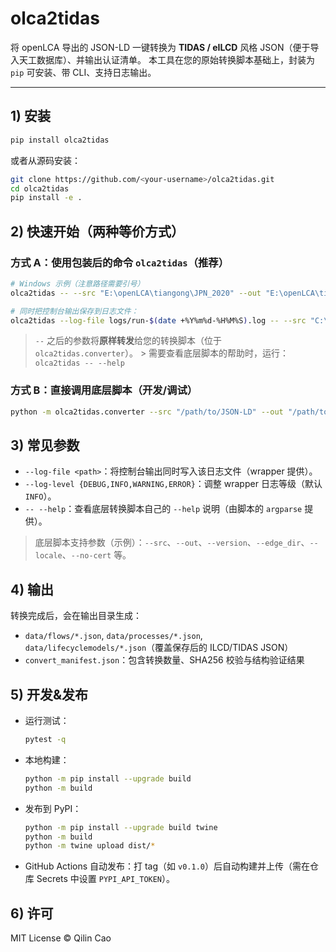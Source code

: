 
# olca2tidas

将 openLCA 导出的 JSON-LD 一键转换为 **TIDAS / eILCD** 风格 JSON（便于导入天工数据库）、并输出认证清单。    本工具在您的原始转换脚本基础上，封装为 `pip` 可安装、带 CLI、支持日志输出。


---

## 1) 安装

```bash
pip install olca2tidas
```

或者从源码安装：

```bash
git clone https://github.com/<your-username>/olca2tidas.git
cd olca2tidas
pip install -e .
```

## 2) 快速开始（两种等价方式）

### 方式 A：使用包装后的命令 `olca2tidas`（推荐）
```bash
# Windows 示例（注意路径需要引号）
olca2tidas -- --src "E:\openLCA\tiangong\JPN_2020" --out "E:\openLCA\tiangong\Result"

# 同时把控制台输出保存到日志文件：
olca2tidas --log-file logs/run-$(date +%Y%m%d-%H%M%S).log -- --src "C:\data\JSON-LD" --out "C:\data\Result"
```

> `--` 之后的参数将**原样转发**给您的转换脚本（位于 `olca2tidas.converter`）。    > 需要查看底层脚本的帮助时，运行： `olca2tidas -- --help`

### 方式 B：直接调用底层脚本（开发/调试）
```bash
python -m olca2tidas.converter --src "/path/to/JSON-LD" --out "/path/to/Result"
```

## 3) 常见参数

- `--log-file <path>`：将控制台输出同时写入该日志文件（wrapper 提供）。
- `--log-level {DEBUG,INFO,WARNING,ERROR}`：调整 wrapper 日志等级（默认 `INFO`）。
- `-- --help`：查看底层转换脚本自己的 `--help` 说明（由脚本的 `argparse` 提供）。

> 底层脚本支持参数（示例）：`--src`、`--out`、`--version`、`--edge_dir`、`--locale`、`--no-cert` 等。

## 4) 输出

转换完成后，会在输出目录生成：
- `data/flows/*.json`, `data/processes/*.json`, `data/lifecyclemodels/*.json`（覆盖保存后的 ILCD/TIDAS JSON）
- `convert_manifest.json`：包含转换数量、SHA256 校验与结构验证结果

## 5) 开发&发布

- 运行测试：
  ```bash
  pytest -q
  ```

- 本地构建：
  ```bash
  python -m pip install --upgrade build
  python -m build
  ```

- 发布到 PyPI：
  ```bash
  python -m pip install --upgrade build twine
  python -m build
  python -m twine upload dist/*
  ```

- GitHub Actions 自动发布：打 tag（如 `v0.1.0`）后自动构建并上传（需在仓库 Secrets 中设置 `PYPI_API_TOKEN`）。

## 6) 许可

MIT License © Qilin Cao
